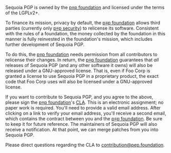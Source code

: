 Sequoia PGP is owned by the [p≡p foundation] and licensed under the
terms of the LGPLv2+.

  [p≡p foundation]: https://pep.foundation/

To finance its mission, privacy by default, the [p≡p foundation]
allows third parties (currently only [p≡p security]) to relicense its
software.  Consistent with the rules of a foundation, the money
collected by the foundation in this manner is fully reinvested in the
foundation's mission, which includes further development of Sequoia
PGP.

  [p≡p security]: https://www.pep.security/

To do this, the [p≡p foundation] needs permission from all
contributors to relicense their changes.  In return, the
[p≡p foundation] guarantees that *all* releases of Sequoia PGP (and
any other software it owns) will also be released under a GNU-approved
license.  That is, even if Foo Corp is granted a license to use
Sequoia PGP in a proprietary product, the exact code that Foo Corp
uses will also be licensed under a GNU-approved license.

If you want to contribute to Sequoia PGP, and you agree to the above,
please sign the [p≡p foundation]'s [CLA].  This is an electronic
assignment; no paper work is required.  You'll need to provide a valid
email address.  After clicking on a link to verify your email address,
you'll receive a second email, which contains the contract between you
and the [p≡p foundation].  Be sure to keep it for future reference.
The maintainers of Sequoia PGP will also receive a notification.  At
that point, we can merge patches from you into Sequoia PGP.

  [CLA]: https://contribution.pep.foundation/contribute/

Please direct questions regarding the CLA to [contribution@pep.foundation].

  [contribution@pep.foundation]: mailto:contribution@pep.foundation
